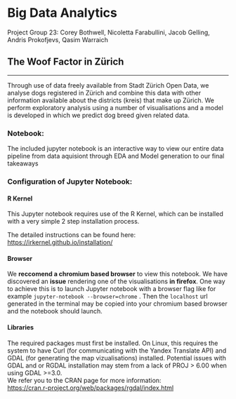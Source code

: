 # Big Data Analytics
Project Group 23: Corey Bothwell, Nicoletta Farabullini, Jacob Gelling, Andris Prokofjevs, Qasim Warraich <br>


## The Woof Factor in Zürich
--- 
Through use of data freely available from Stadt Zürich Open Data, we analyse dogs registered in Zürich and combine this data with other information available about the districts (kreis) that make up Zürich. We perform exploratory analysis using a number of visualisations and a model is developed in which we predict dog breed given related data.

### Notebook:
The included jupyter notebook is an interactive  way to view our entire data pipeline from data aquisiont through EDA and Model generation to our final takeaways

### Configuration of Jupyter Notebook:

#### R Kernel <br>
This Jupyter notebook requires use of the R Kernel, which can be installed with a very simple 2 step installation process.

The detailed instructions can be found here: https://irkernel.github.io/installation/

#### Browser <br>
We **reccomend a chromium based browser** to view this notebook. We have discovered an **issue** rendering one of the visualisations **in firefox**.
One way to achieve this is to launch Jupyter notebook with a browser flag like for example `jupyter-notebook --browser=chrome` . Then the `localhost` url generated in the terminal may be copied into your chromium based browser and the notebook should launch. 

#### Libraries <br>
The required packages must first be installed. On Linux, this requires the system to have Curl (for communicating with the Yandex Translate API) and GDAL (for generating the map vizualisations) installed. Potential issues with GDAL and or RGDAL installation may stem from a lack of PROJ > 6.00 when using GDAL >=3.0.<br> We refer you to the CRAN page for more information: <br> 
https://cran.r-project.org/web/packages/rgdal/index.html

#

